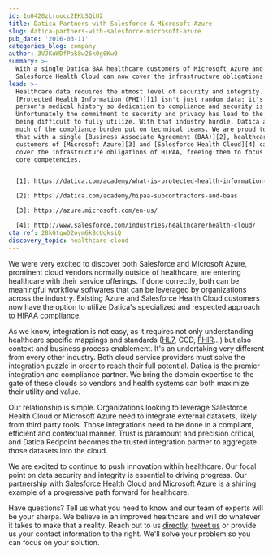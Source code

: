```yaml
---
id: 1u0420zLruocc2EKUSQiU2
title: Datica Partners with Salesforce & Microsoft Azure
slug: datica-partners-with-salesforce-microsoft-azure
pub_date: '2016-03-11'
categories_blog: company
author: 3VJKuWDfPak8w26k0g0Kw0
summary: >-
  With a single Datica BAA healthcare customers of Microsoft Azure and
  Salesforce Health Cloud can now cover the infrastructure obligations of HIPAA.
lead: >-
  Healthcare data requires the utmost level of security and integrity.
  [Protected Health Information (PHI)][1] isn't just random data; it's a real
  person's medical history so dedication to compliance and security is critical.
  Unfortunately the commitment to security and privacy has lead to the data
  being difficult to fully utilize. With that industry hurdle, Datica automates
  much of the compliance burden put on technical teams. We are proud to announce
  that with a single [Business Associate Agreement (BAA)][2], healthcare
  customers of [Microsoft Azure][3] and [Salesforce Health Cloud][4] can now
  cover the infrastructure obligations of HIPAA, freeing them to focus on their
  core competencies.


  [1]: https://datica.com/academy/what-is-protected-health-information-or-phi

  [2]: https://datica.com/academy/hipaa-subcontractors-and-baas

  [3]: https://azure.microsoft.com/en-us/

  [4]: http://www.salesforce.com/industries/healthcare/health-cloud/
cta_ref: 28kGtqwD2oym6k8cUgksiQ
discovery_topic: healthcare-cloud
---
```

We were very excited to discover both Salesforce and Microsoft Azure, prominent cloud vendors normally outside of healthcare, are entering healthcare with their service offerings. If done correctly, both can be meaningful workflow softwares that can be leveraged by organizations across the industry. Existing Azure and Salesforce Health Cloud customers now have the option to utilize Datica's specialized and respected approach to HIPAA compliance.

As we know, integration is not easy, as it requires not only understanding healthcare specific mappings and standards ([HL7][5], CCD, [FHIR][6]…) but also context and business process enablement. It's an undertaking very different from every other industry. Both cloud service providers must solve the integration puzzle in order to reach their full potential. Datica is the premier integration and compliance partner. We bring the domain expertise to the gate of these clouds so vendors and health systems can both maximize their utility and value.

Our relationship is simple. Organizations looking to leverage Salesforce Health Cloud or Microsoft Azure need to integrate external datasets, likely from third party tools. Those integrations need to be done in a compliant, efficient and contextual manner. Trust is paramount and precision critical, and Datica Redpoint becomes the trusted integration partner to aggregate those datasets into the cloud.

We are excited to continue to push innovation within healthcare. Our focal point on data security and integrity is essential to driving progress. Our partnership with Salesforce Health Cloud and Microsoft Azure is a shining example of a progressive path forward for healthcare.

Have questions? Tell us what you need to know and our team of experts will be your sherpa. We believe in an improved healthcare and will do whatever it takes to make that a reality. Reach out to us [directly][7], [tweet us][8] or provide us your contact information to the right. We'll solve your problem so you can focus on your solution.

[5]: https://datica.com/academy/hl7-101-a-primer
[6]: https://datica.com/academy/introduction-to-fhir
[7]: mailto:hello@datica.com
[8]: https://twitter.com/daticahealth
  